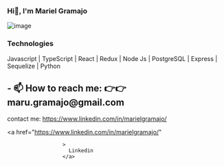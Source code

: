 ### Hi👋, I'm Mariel Gramajo 

 ![image](https://user-images.githubusercontent.com/95096820/184950957-f2e6a6ad-14fc-4821-b852-b7a076e1f73d.png)
 
 
 
<h3>Technologies</h3>
Javascript  | TypeScript  | React  | Redux  | Node Js  |
PostgreSQL  | Express  | Sequelize  | Python



<h2>- 📫 How to reach me: 👉👉 maru.gramajo@gmail.com</h2>

contact me:
https://www.linkedin.com/in/marielgramajo/

 <a
                        href="https://www.linkedin.com/in/marielgramajo/"
                      
                      >
                        Linkedin
                      </a>
<!-- 
- 🔭 I’m currently working on 
- 🌱 I’m currently learning ...
- 👯 I’m looking to collaborate on ...
- 🤔 I’m looking for help with ...
- 💬 Ask me about ...

- 😄 Pronouns: ...
- ⚡ Fun fact: ...
--> 

